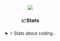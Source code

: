<div align="center">
  
<p align="center">
  <img src="https://lanyard.cnrad.dev/api/1018290650602553364" />
</p>

### 📈Stats
<details>
    <summary> ⚡ Stats about coding.. </> </summary>
    <br/>

<!--START_SECTION:waka-->
![Code Time](http://img.shields.io/badge/Code%20Time-125%20hrs%2055%20mins-blue)

![Profile Views](http://img.shields.io/badge/Profile%20Views-3-blue)

**🐱 My GitHub Data** 

> 📦 1.2 MB Used in GitHub's Storage 
 > 
> 🏆 11 Contributions in the Year 2025
 > 
> 💼 Opted to Hire
 > 
> 📜 5 Public Repositories 
 > 
> 🔑 19 Private Repositories 
 > 
**I'm an Early 🐤** 

```text
🌞 Morning                27 commits          ██░░░░░░░░░░░░░░░░░░░░░░░   06.91 % 
🌆 Daytime                186 commits         ████████████░░░░░░░░░░░░░   47.57 % 
🌃 Evening                135 commits         █████████░░░░░░░░░░░░░░░░   34.53 % 
🌙 Night                  43 commits          ███░░░░░░░░░░░░░░░░░░░░░░   11.00 % 
```
📅 **I'm Most Productive on Sunday** 

```text
Monday                   23 commits          █░░░░░░░░░░░░░░░░░░░░░░░░   05.88 % 
Tuesday                  48 commits          ███░░░░░░░░░░░░░░░░░░░░░░   12.28 % 
Wednesday                51 commits          ███░░░░░░░░░░░░░░░░░░░░░░   13.04 % 
Thursday                 61 commits          ████░░░░░░░░░░░░░░░░░░░░░   15.60 % 
Friday                   52 commits          ███░░░░░░░░░░░░░░░░░░░░░░   13.30 % 
Saturday                 69 commits          ████░░░░░░░░░░░░░░░░░░░░░   17.65 % 
Sunday                   87 commits          ██████░░░░░░░░░░░░░░░░░░░   22.25 % 
```


📊 **This Week I Spent My Time On** 

```text
🕑︎ Time Zone: Europe/Berlin

💬 Programming Languages: 
Lua                      13 hrs 56 mins      ██████████████████░░░░░░░   72.98 % 
Bash                     2 hrs 35 mins       ███░░░░░░░░░░░░░░░░░░░░░░   13.58 % 
JavaScript               37 mins             █░░░░░░░░░░░░░░░░░░░░░░░░   03.31 % 
HTML                     28 mins             █░░░░░░░░░░░░░░░░░░░░░░░░   02.52 % 
TypeScript               28 mins             █░░░░░░░░░░░░░░░░░░░░░░░░   02.50 % 

🔥 Editors: 
VS Code                  19 hrs 6 mins       █████████████████████████   100.00 % 

🐱‍💻 Projects: 
[gamemode]               15 hrs 15 mins      ████████████████████░░░░░   79.83 % 
backend-related          2 hrs 19 mins       ███░░░░░░░░░░░░░░░░░░░░░░   12.14 % 
neohost                  37 mins             █░░░░░░░░░░░░░░░░░░░░░░░░   03.29 % 
proxmox-dashboard        29 mins             █░░░░░░░░░░░░░░░░░░░░░░░░   02.61 % 
Unknown Project          15 mins             ░░░░░░░░░░░░░░░░░░░░░░░░░   01.35 % 

💻 Operating System: 
Windows                  19 hrs 6 mins       █████████████████████████   100.00 % 
```

**I Mostly Code in JavaScript** 

```text
JavaScript               8 repos             █████████░░░░░░░░░░░░░░░░   34.78 % 
Lua                      6 repos             ███████░░░░░░░░░░░░░░░░░░   26.09 % 
Python                   3 repos             ███░░░░░░░░░░░░░░░░░░░░░░   13.04 % 
TypeScript               2 repos             ██░░░░░░░░░░░░░░░░░░░░░░░   08.70 % 
HTML                     1 repo              █░░░░░░░░░░░░░░░░░░░░░░░░   04.35 % 
```




 Last Updated on 23/01/2025 09:20:04 UTC
<!--END_SECTION:waka-->
</details>
